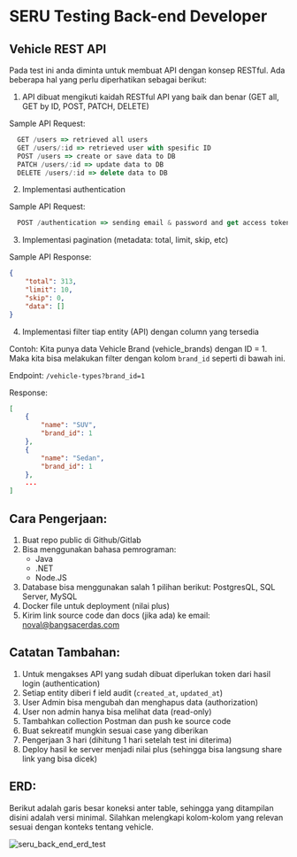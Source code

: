 # SERU Testing Back-end Developer

## Vehicle REST API

Pada test ini anda diminta untuk membuat API dengan konsep RESTful. Ada beberapa hal yang perlu diperhatikan sebagai berikut:

1. API dibuat mengikuti kaidah RESTful API yang baik dan benar (GET all, GET by ID, POST, PATCH, DELETE)

Sample API Request:
```js
  GET /users => retrieved all users
  GET /users/:id => retrieved user with spesific ID
  POST /users => create or save data to DB
  PATCH /users/:id => update data to DB
  DELETE /users/:id => delete data to DB
```

2. Implementasi authentication

Sample API Request:
```js
  POST /authentication => sending email & password and get access token back
```

3. Implementasi pagination (metadata: total, limit, skip, etc)

Sample API Response:

```json
{
    "total": 313,
    "limit": 10,
    "skip": 0,
    "data": []
}
```

4. Implementasi filter tiap entity (API) dengan column yang tersedia

Contoh: Kita punya data Vehicle Brand (vehicle_brands) dengan ID = 1. Maka kita bisa melakukan filter dengan kolom `brand_id` seperti di bawah ini.

Endpoint: `/vehicle-types?brand_id=1`

Response:
```json
[
    {
        "name": "SUV",
        "brand_id": 1
    },
    {
        "name": "Sedan",
        "brand_id": 1
    },
    ...
]
```

## Cara Pengerjaan:
1. Buat repo public di Github/Gitlab
2. Bisa menggunakan bahasa pemrograman:
    - Java
    - .NET
    - Node.JS
3. Database bisa menggunakan salah 1 pilihan berikut: PostgresQL, SQL Server, MySQL
4. Docker file untuk deployment (nilai plus)
5. Kirim link source code dan docs (jika ada) ke email: noval@bangsacerdas.com

## Catatan Tambahan:
1. Untuk mengakses API yang sudah dibuat diperlukan token dari hasil login (authentication)
2. Setiap entity diberi f
ield audit (`created_at`, `updated_at`)
3. User Admin bisa mengubah dan menghapus data (authorization)
4. User non admin hanya bisa melihat data (read-only)
5. Tambahkan collection Postman dan push ke source code
6. Buat sekreatif mungkin sesuai case yang diberikan
7. Pengerjaan 3 hari (dihitung 1 hari setelah test ini diterima)
8. Deploy hasil ke server menjadi nilai plus (sehingga bisa langsung share link yang bisa dicek)

## ERD:
Berikut adalah garis besar koneksi anter table, sehingga yang ditampilan disini adalah versi minimal. Silahkan melengkapi kolom-kolom yang relevan sesuai dengan konteks tentang vehicle.


![seru_back_end_erd_test](https://github.com/SERU-APP/back-end-testing/assets/19776836/213d2425-1350-4d01-8abe-2400612ee916)
